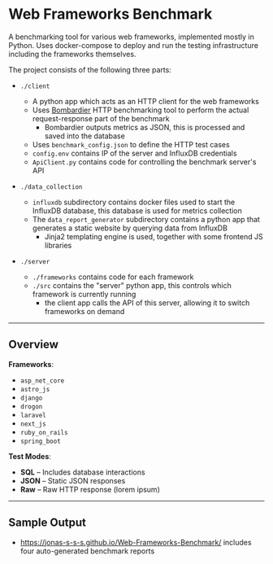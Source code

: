 # Web Frameworks Benchmark

A benchmarking tool for various web frameworks, implemented mostly in Python. Uses docker-compose to deploy and run the testing infrastructure including the frameworks themselves.

The project consists of the following three parts:
- `./client`
  - A python app which acts as an HTTP client for the web frameworks
  - Uses [Bombardier](github.com/codesenberg/bombardier) HTTP benchmarking tool to perform the actual request-response part of the benchmark
    - Bombardier outputs metrics as JSON, this is processed and saved into the database
  - Uses `benchmark_config.json` to define the HTTP test cases
  - `config.env` contains IP of the server and InfluxDB credentials
  - `ApiClient.py` contains code for controlling the benchmark server's API


- `./data_collection`
  - `influxdb` subdirectory contains docker files used to start the InfluxDB database, this database is used for metrics collection
  - The `data_report_generator` subdirectory contains a python app that generates a static website by querying data from InfluxDB
    - Jinja2 templating engine is used, together with some frontend JS libraries
  

- `./server`
  - `./frameworks` contains code for each framework
  - `./src` contains the "server" python app, this controls which framework is currently running
    - the client app calls the API of this server, allowing it to switch frameworks on demand

---

## Overview

**Frameworks**:
- `asp_net_core`
- `astro_js`
- `django`
- `drogon`
- `laravel`
- `next_js`
- `ruby_on_rails`
- `spring_boot`

**Test Modes**:
- **SQL** – Includes database interactions
- **JSON** – Static JSON responses
- **Raw** – Raw HTTP response (lorem ipsum)

---

## Sample Output
- https://jonas-s-s-s.github.io/Web-Frameworks-Benchmark/ includes four auto-generated benchmark reports 
